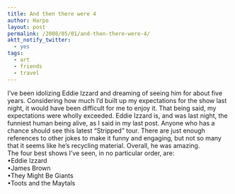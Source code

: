 ```yaml
---
title: And then there were 4
author: Harpo
layout: post
permalink: /2008/05/01/and-then-there-were-4/
aktt_notify_twitter:
  - yes
tags:
  - art
  - friends
  - travel
---
```

I&#8217;ve been idolizing Eddie Izzard and dreaming of seeing him for about five years. Considering how much I&#8217;d built up my expectations for the show last night, it would have been difficult for me to enjoy it. That being said, my expectations were wholly exceeded. Eddie Izzard is, and was last night, the funniest human being alive, as I said in my last post. Anyone who has a chance should see this latest &#8220;Stripped&#8221; tour. There are just enough references to other jokes to make it funny and engaging, but not so many that it seems like he&#8217;s recycling material. Overall, he was amazing.  
The four best shows I&#8217;ve seen, in no particular order, are:  
&bull;Eddie Izzard  
&bull;James Brown  
&bull;They Might Be Giants  
&bull;Toots and the Maytals